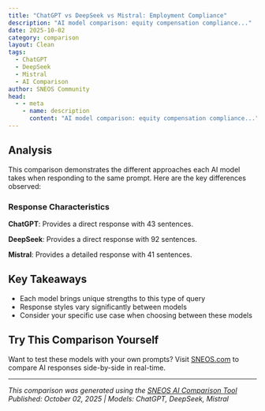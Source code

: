 ```yaml
---
title: "ChatGPT vs DeepSeek vs Mistral: Employment Compliance"
description: "AI model comparison: equity compensation compliance..."
date: 2025-10-02
category: comparison
layout: Clean
tags:
  - ChatGPT
  - DeepSeek
  - Mistral
  - AI Comparison
author: SNEOS Community
head:
  - - meta
    - name: description
      content: "AI model comparison: equity compensation compliance..."
---
```


<ChatComparison
  title="ChatGPT vs DeepSeek vs Mistral: Employment Compliance"
  prompt="equity compensation compliance"
  :responses='{
    "ChatGPT": "Equity compensation compliance refers to adhering to the legal, regulatory, and tax requirements involved in granting employees or other stakeholders ownership interests in a company, typically in the form of stock options, restricted stock units (RSUs), stock grants, or other equity awards. Proper compliance ensures that the company avoids legal pitfalls, tax penalties, and accounting issues related to equity plans.\n\n### Key Areas of Equity Compensation Compliance\n\n1. **Securities Laws Compliance**\n   - **Registration Requirements:** Equity awards often involve the issuance of securities. Companies must comply with federal and state securities laws (e.g., SEC regulations in the U.S.).\n   - **Exemptions:** Many private companies rely on exemptions from registration (e.g., Rule 701 for private offerings) to issue equity awards without full registration.\n   - **Reporting:** Public companies may have ongoing reporting obligations related to equity compensation.\n\n2. **Tax Compliance**\n   - **Internal Revenue Code (IRC) Rules:** Different types of equity awards have distinct tax treatments (e.g., ISOs vs. NSOs).\n   - **Withholding and Reporting:** Employers must properly withhold payroll taxes and report income related to equity compensation.\n   - **Fair Market Value (FMV) Determinations:** Accurate FMV is crucial for tax compliance and setting exercise prices.\n\n3. **Employment Laws**\n   - Ensure that equity compensation plans comply with wage and hour laws and do not inadvertently violate employee rights.\n\n4. **Accounting Standards**\n   - Proper accounting under standards such as ASC 718 (formerly FAS 123R) for U.S. companies.\n   - Accurate expense recognition and disclosure.\n\n5. **Plan Documentation and Governance**\n   - Drafting clear equity compensation plans and award agreements.\n   - Maintaining necessary approvals from the board of directors and shareholders.\n    \n6. **Anti-Fraud and Insider Trading**\n   - Implement policies preventing insider trading.\n   - Ensure timely disclosures and blackout periods.\n\n### Best Practices for Equity Compensation Compliance\n\n- **Regular Legal Review:** Have securities and tax counsel review equity plans and grants.\n- **Accurate Record-Keeping:** Maintain detailed records of grants, exercises, cancellations, and valuations.\n- **Employee Communication:** Clear disclosures about terms, tax implications, and risks.\n- **Use Technology:** Equity management software can enhance compliance and reporting.\n- **Training:** Educate HR, finance, and executives on compliance requirements.\n\n### Common Compliance Challenges\n\n- Valuation of private company stock.\n- Meeting disclosure requirements during financing or public offerings.\n- Managing international equity plans considering local laws.\n- Handling terminations, retirements, and change of control scenarios.\n\n---\n\nIf you want detailed guidance on specific aspects like tax rules for ISOs, SEC compliance, or drafting a compliance program, feel free to ask!",
    "DeepSeek": "Of course. This is a critical and complex area of corporate law and finance. \u0022Equity compensation compliance\u0022 refers to the set of rules, regulations, and best practices that companies must follow when they grant ownership interests (like stock options, RSUs, etc.) to employees, directors, and other service providers.\n\nFailure to comply can lead to severe consequences, including tax penalties for the company and the employee, loss of the tax-advantaged status of the plan, accounting errors, securities law violations, and employee dissatisfaction.\n\nHere is a comprehensive breakdown of equity compensation compliance, broken down by key areas.\n\n---\n\n### 1. Core Components of Equity Compensation Compliance\n\nCompliance is not a single task but a continuous process involving several interconnected areas:\n\n#### A. Tax Compliance\nThis is often the most immediate and costly area for mistakes. The rules vary significantly by country.\n\n*   **United States (IRS Regulations):**\n    *   **Statutory vs. Non-Statutory Options:** Understanding the difference is fundamental.\n        *   **Incentive Stock Options (ISOs):** Must comply with strict rules in the Internal Revenue Code (Section 422) to receive preferential tax treatment (no regular income tax at exercise, potential capital gains on sale). Key rules include:\n            *   $100,000 Vesting Limitation per year.\n            *   Holding Periods (must hold shares for at least 2 years from grant and 1 year from exercise).\n            *   Must be granted to employees only (not contractors or directors).\n        *   **Non-Qualified Stock Options (NSOs):** More flexible but taxed as ordinary income at exercise.\n    *   **Section 409A - Deferred Compensation:** This is a critical and complex area.\n        *   **The Rule:** Prohibits deferring income tax on compensation unless the plan meets strict requirements.\n        *   **The Pitfall:** Granting stock options with an exercise price **below** the Fair Market Value (FMV) of the stock on the grant date creates an immediate 409A violation.\n        *   **The Solution:** Companies must perform a **409A Valuation** (a formal appraisal of the company\u0027s common stock) at least every 12 months, or after a material event, to set the exercise price. Relying on a \u0022good faith\u0022 determination without a formal valuation is extremely risky.\n    *   **Tax Reporting \u0026 Withholding:** Companies must report income from NSO exercises and RSU vestings on Form W-2 (for employees) or 1099-NEC (for non-employees) and handle appropriate tax withholding.\n\n*   **International:** For companies with global employees, compliance becomes exponentially more complex.\n    *   Each country has its own tax treatment, reporting requirements, and social security obligations.\n    *   Local laws may restrict or make certain equity awards (like options) impractical.\n    *   Data privacy laws (like GDPR in Europe) impact how employee data is handled.\n\n#### B. Securities Law Compliance\nIssuing stock is subject to securities laws designed to protect investors.\n\n*   **Securities Registration or Exemption:** Companies cannot \u0022sell\u0022 or issue stock unless the offering is registered with the SEC or qualifies for an exemption.\n    *   **Common Exemptions for Private Companies:**\n        *   **Rule 701:** The most important exemption for private companies. It allows them to grant equity compensation without SEC registration if they meet specific conditions, including:\n            *   Disclosure thresholds (if grants exceed $10 million in a 12-month period, a specific risk disclosure document must be provided).\n            *   Limits on who can receive the securities (employees, directors, consultants, advisors).\n        *   **Regulation D:** Often used for larger financing rounds but can be relevant for certain investor-employees.\n    *   **Blue Sky Laws:** Companies must also comply with state-level securities laws, though Rule 701 often provides a safe harbor.\n\n#### C. Corporate Governance \u0026 Plan Administration\nThe equity plan itself is the foundational document.\n\n*   **Equity Incentive Plan:** This document, approved by the Board of Directors and shareholders, is the source of all authority to grant equity. It must be meticulously drafted and followed. Key provisions include:\n    *   **Share Pool:** The total number of shares reserved for issuance under the plan.\n    *   **Eligibility:** Who can receive grants.\n    *   **Types of Awards:** What can be granted (ISOs, NSOs, RSUs, etc.).\n    *   **Administration:** Who has the authority to grant awards (typically the Board or a Compensation Committee).\n*   **Board Resolutions:** Every grant should be formally approved by the Board or a committee via a resolution that specifies the grant date, recipient, number of shares, exercise price, and vesting schedule.\n*   **Grant Agreements:** Each recipient must sign an agreement that outlines the terms and conditions of their specific award.\n\n#### D. Financial Accounting (ASC 718)\nCompanies must account for the cost of equity compensation on their financial statements.\n\n*   **The Standard:** ASC 718 (formerly FAS 123R) requires companies to recognize the fair value of stock-based awards as an expense over the vesting period.\n*   **The Process:** This requires a valuation (often the same 409A valuation) and complex calculations to determine the expense for each grant, which then impacts the company\u0027s P\u0026L statement.\n\n---\n\n### 2. The Compliance Lifecycle: A Stage-by-Stage Guide\n\nCompliance requirements evolve as the company grows.\n\n| Stage of Company | Key Compliance Focus Areas |\n| :--- | :--- |\n| **Startup (Pre-Series A)** | \u2022 Draft a solid **Equity Incentive Plan** and get shareholder approval.\u003Cbr\u003E\u2022 Perform an initial **409A Valuation** to set your option exercise price.\u003Cbr\u003E\u2022 Issue Board consents for all grants.\u003Cbr\u003E\u2022 Use proper **Grant Agreements** for every hire. |\n| **Growth (Series A/B/C)** | \u2022 **Refresh 409A Valuations** regularly (annually and after material events).\u003Cbr\u003E\u2022 Monitor **Rule 701** disclosure thresholds.\u003Cbr\u003E\u2022 Establish a formal **Compensation Committee**.\u003Cbr\u003E\u2022 Begin managing cap table and accounting (ASC 718) with more rigor.\u003Cbr\u003E\u2022 Start planning for **international expansion** if applicable. |\n| **Pre-IPO / Public Company** | \u2022 Prepare for a **409A Valuation** to be scrutinized by auditors and the SEC.\u003Cbr\u003E\u2022 Expand the equity plan and seek shareholder approval for a larger share pool.\u003Cbr\u003E\u2022 Implement rigorous internal controls (SOX compliance).\u003Cbr\u003E\u2022 Prepare for complex executive compensation reporting (Say-on-Pay, Proxy statements).\u003Cbr\u003E\u2022 Manage insider trading policies and blackout periods. |\n\n---\n\n### 3. Common Pitfalls and How to Avoid Them\n\n1.  **The \u0022Handshake\u0022 Grant:** Granting equity without a formal Board approval and signed agreement. **Fix:** Always document every grant with a Board consent and a signed agreement.\n2.  **Incorrect Exercise Price:** Setting the option price based on a previous financing round\u0027s price per share (which is for preferred stock) without a 409A valuation. **Fix:** Always use a current 409A valuation to price *common stock* options.\n3.  **Ignoring Rule 701 Limits:** Accidentally exceeding the $10 million disclosure threshold and failing to provide the required financial and risk disclosures to employees. **Fix:** Track the aggregate sales under the plan rolling 12-month period.\n4.  **Poor Record Keeping:** Using spreadsheets that become error-prone and lack an audit trail. **Fix:** Use dedicated cap table management software (e.g., Carta, Pulley, Shareworks).\n5.  **Forgetting International Complexity:** Assuming the US model works globally. **Fix:** Engage local counsel in each country before granting equity to non-US participants.\n\n### Essential Partners for Compliance\n\nNo company manages this alone. Key advisors include:\n\n*   **Securities Lawyer:** Drafts the plan, advises on 409A, Rule 701, and corporate governance.\n*   **409A Valuation Firm:** Provides a defensible, third-party valuation.\n*   **Accountant / Auditor:** Ensures proper ASC 718 accounting and reporting.\n*   **Cap Table Management Platform:** Automates grant issuance, tracking, and compliance reporting.\n*   **Global Mobility/Payroll Specialist:** Manages international tax withholding and reporting.\n\n**Disclaimer:** This information is for educational purposes only and does not constitute legal or tax advice. You should consult with qualified legal and tax professionals to address your specific situation.",
    "Mistral": "Equity compensation compliance involves ensuring that the granting, vesting, and exercise of equity-based compensation (such as stock options, restricted stock, and performance shares) adhere to legal, regulatory, and internal company policies. Here are some key aspects of equity compensation compliance:\n\n### 1. **Legal and Regulatory Compliance**\n   - **Securities Laws**: Ensure compliance with securities laws, such as the Securities Act of 1933 and the Securities Exchange Act of 1934 in the United States. This includes proper registration or exemption from registration for equity awards.\n   - **Tax Laws**: Comply with tax laws, including reporting and withholding requirements. For example, in the U.S., this includes compliance with IRS regulations for reporting equity compensation on Form W-2 or 1099.\n   - **Accounting Standards**: Follow accounting standards such as ASC 718 (formerly FAS 123R) in the U.S., which governs the accounting for stock-based compensation.\n\n### 2. **Internal Policies and Procedures**\n   - **Plan Documents**: Ensure that equity compensation plans are properly documented and approved by the board of directors.\n   - **Grant Agreements**: Draft and execute grant agreements that clearly outline the terms and conditions of the equity awards.\n   - **Vesting Schedules**: Implement and track vesting schedules to ensure that awards vest according to the terms of the grant agreements.\n   - **Exercise Procedures**: Establish clear procedures for the exercise of stock options and other equity awards.\n\n### 3. **Reporting and Disclosure**\n   - **Financial Statements**: Properly account for equity compensation in financial statements, including the recognition of expense and the disclosure of outstanding awards.\n   - **Proxy Statements**: Disclose equity compensation information in proxy statements, including details on executive compensation.\n   - **SEC Filings**: For publicly traded companies, ensure compliance with SEC reporting requirements, such as Forms 10-K, 10-Q, and 8-K.\n\n### 4. **Employee Communication**\n   - **Education**: Provide education and training to employees on the terms and conditions of their equity awards.\n   - **Communication**: Ensure clear and timely communication regarding vesting, exercise, and tax implications of equity awards.\n\n### 5. **Administrative Compliance**\n   - **Record Keeping**: Maintain accurate records of all equity awards, including grant dates, vesting schedules, exercise dates, and tax withholding.\n   - **Systems and Tools**: Use appropriate systems and tools to manage equity compensation, such as equity administration software.\n   - **Audits**: Conduct regular audits to ensure compliance with all relevant laws, regulations, and internal policies.\n\n### 6. **International Considerations**\n   - **Local Laws**: For companies with international employees, ensure compliance with local securities, tax, and labor laws.\n   - **Currency Exchange**: Address issues related to currency exchange rates and potential fluctuations.\n   - **Cultural Differences**: Be mindful of cultural differences and local practices that may affect the implementation of equity compensation plans.\n\n### 7. **Risk Management**\n   - **Fraud Prevention**: Implement controls to prevent fraud and ensure the integrity of the equity compensation process.\n   - **Compliance Training**: Provide training to employees involved in the administration of equity compensation to ensure they understand and comply with all relevant requirements.\n\n### 8. **Technology and Data Security**\n   - **Data Protection**: Ensure that sensitive information related to equity compensation is protected and complies with data privacy regulations.\n   - **System Integrity**: Maintain the integrity and security of systems used to manage equity compensation.\n\n### 9. **Continuous Improvement**\n   - **Review and Update**: Regularly review and update equity compensation plans and procedures to ensure they remain compliant and effective.\n   - **Feedback Mechanism**: Establish mechanisms for feedback from employees and stakeholders to identify areas for improvement.\n\nBy focusing on these key aspects, companies can ensure that their equity compensation programs are compliant, transparent, and effective in achieving their intended goals."
  }'
  published-date="01:56"
/>

## Analysis

This comparison demonstrates the different approaches each AI model takes when responding to the same prompt. Here are the key differences observed:

### Response Characteristics

**ChatGPT**: Provides a direct response with 43 sentences. 

**DeepSeek**: Provides a direct response with 92 sentences. 

**Mistral**: Provides a detailed response with 41 sentences. 

## Key Takeaways

- Each model brings unique strengths to this type of query
- Response styles vary significantly between models
- Consider your specific use case when choosing between these models

## Try This Comparison Yourself

Want to test these models with your own prompts? Visit [SNEOS.com](https://sneos.com) to compare AI responses side-by-side in real-time.

---

*This comparison was generated using the [SNEOS AI Comparison Tool](https://sneos.com)*
*Published: October 02, 2025 | Models: ChatGPT, DeepSeek, Mistral*
